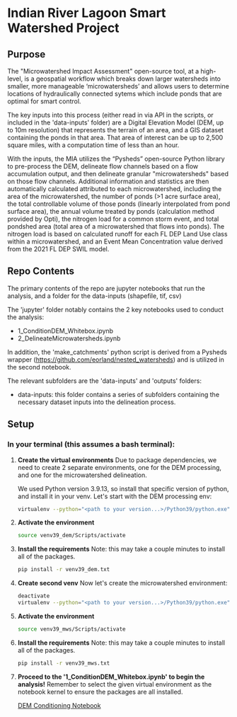 # Indian River Lagoon Smart Watershed Project

## Purpose
The "Microwatershed Impact Assessment" open-source tool, at a high-level, is a geospatial workflow which breaks down larger watersheds into smaller, more manageable ‘microwatersheds’ and allows users to determine locations of hydraulically connected sytems which include ponds that are optimal for smart control.

The key inputs into this process (either read in via API in the scripts, or included in the 'data-inputs' folder)  are a Digital Elevation Model (DEM, up to 10m resolution) that represents the terrain of an area, and a GIS dataset containing the ponds in that area. That area of interest can be up to 2,500 square miles, with a computation time of less than an hour. 

With the inputs, the MIA utilizes the “Pysheds” open-source Python library to pre-process the DEM, delineate flow channels based on a flow accumulation output, and then delineate granular "microwatersheds" based on those flow channels. Additional information and statistics are then automatically calculated attributed to each microwatershed, including the area of the microwatershed, the number of ponds (>1 acre surface area), the total controllable volume of those ponds (linearly interpolated from pond surface area), the annual volume treated by ponds (calculation method provided by Opti), the nitrogen load for a common storm event, and total pondshed area (total area of a microwatershed that flows into ponds). The nitrogen load is based on calculated runoff for each FL DEP Land Use class within a microwatershed, and an Event Mean Concentration value derived from the 2021 FL DEP SWIL model.

## Repo Contents
The primary contents of the repo are jupyter notebooks that run the analysis, and a folder for the data-inputs (shapefile, tif, csv)

The 'jupyter' folder notably contains the 2 key notebooks used to conduct the analysis:
- 1_ConditionDEM_Whitebox.ipynb
- 2_DelineateMicrowatersheds.ipynb

In addition, the 'make_catchments' python script is derived from a Pysheds wrapper (https://github.com/eorland/nested_watersheds) and is utilized in the second notebook.

The relevant subfolders are the 'data-inputs' and 'outputs' folders:
- data-inputs: this folder contains a series of subfolders containing the necessary dataset inputs into the delineation process. 

## Setup

### In your terminal (this assumes a bash terminal):

1. **Create the virtual environments**
    Due to package dependencies, we need to create 2 separate environments, one for the DEM processing, and one for the microwatershed delineation.

    We used Python version 3.9.13, so install that specific version of python, and install it in your venv.
    Let's start with the DEM processing env:
    ```bash
    virtualenv --python="<path to your version...>/Python39/python.exe" venv39_dem
    ```

2. **Activate the environment**
    ```bash
    source venv39_dem/Scripts/activate
    ```

3. **Install the requirements**
    Note: this may take a couple minutes to install all of the packages.

    ```bash
    pip install -r venv39_dem.txt
    ```

4. **Create second venv**
    Now let's create the microwatershed environment:
    ```bash
    deactivate
    virtualenv --python="<path to your version...>/Python39/python.exe" venv39_mws
    ```

5. **Activate the environment**
    ```bash
    source venv39_mws/Scripts/activate
    ```

6. **Install the requirements**
    Note: this may take a couple minutes to install all of the packages.

    ```bash
    pip install -r venv39_mws.txt
    ```

7. **Proceed to the '1_ConditionDEM_Whitebox.ipynb' to begin the analysis!**
    Remember to select the given virtual environment as the notebook kernel to ensure the packages are all installed.

    [DEM Conditioning Notebook](jupyter\1_ConditionDEM_Whitebox.ipynb)